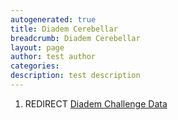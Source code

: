```yaml
---
autogenerated: true
title: Diadem Cerebellar
breadcrumb: Diadem Cerebellar
layout: page
author: test author
categories: 
description: test description
---
```


1.  REDIRECT [Diadem Challenge Data](Diadem_Challenge_Data "wikilink")
